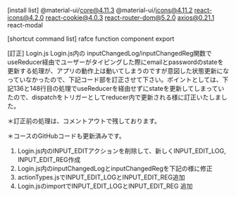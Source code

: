 [install list]
@material-ui/core@4.11.3
@material-ui/icons@4.11.2
react-icons@4.2.0
react-cookie@4.0.3
react-router-dom@5.2.0
axios@0.21.1
react-modal


[shortcut command list]
rafce function component export 


[訂正] Login.js
Login.js内の inputChangedLog/inputChangedReg関数でuseReducer経由でユーザーがタイピングした際にemailとpasswordのstateを更新する処理が、アプリの動作上は動いてしまうのですが意図した状態更新になっていなかったので、下記コード部を訂正させて下さい。ポイントとしては、下記136と148行目の処理でuseReducerを経由せずにstateを更新してしまっていたので、dispatchをトリガーとしてreducer内で更新される様に訂正いたしました。



＊訂正前の処理は、コメントアウトで残しております。

＊コースのGitHubコードも更新済みです。



1. Login.js内のINPUT_EDITアクションを削除して、新しくINPUT_EDIT_LOG, INPUT_EDIT_REG作成
2. Login.js内のinputChangedLogとinputChangedRegを下記の様に修正
3. actionTypes.jsでINPUT_EDIT_LOGとINPUT_EDIT_REG追加
4. Login.jsのimportでINPUT_EDIT_LOGとINPUT_EDIT_REG 追加

